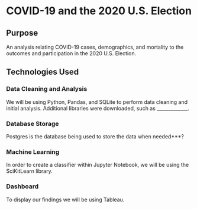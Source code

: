 # COVID-19 and the 2020 U.S. Election

## Purpose
An analysis relating COVID-19 cases, demographics, and mortality to the outcomes and participation in the 2020 U.S. Election.

## Technologies Used
### Data Cleaning and Analysis
We will be using Python, Pandas, and SQLite to perform data cleaning and initial analysis. Additional libraries were downloaded, such as _____________.

### Database Storage
Postgres is the database being used to store the data when needed***?

### Machine Learning
In order to create a classifier within Jupyter Notebook, we will be using the SciKitLearn library.

### Dashboard
To display our findings we will be using Tableau.